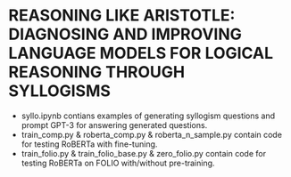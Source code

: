 # REASONING LIKE ARISTOTLE: DIAGNOSING AND IMPROVING LANGUAGE MODELS FOR LOGICAL REASONING THROUGH SYLLOGISMS
- syllo.ipynb contians examples of generating syllogism questions and prompt GPT-3 for answering generated questions.
- train_comp.py & roberta_comp.py & roberta_n_sample.py contain code for testing RoBERTa with fine-tuning.
- train_folio.py & train_folio_base.py & zero_folio.py contain code for testing RoBERTa on FOLIO with/without pre-training. 
